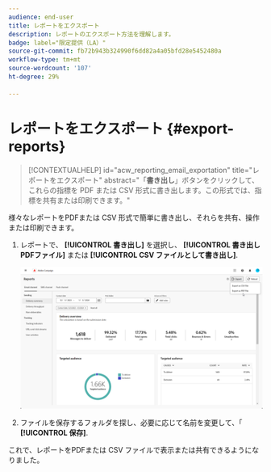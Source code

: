 ```yaml
---
audience: end-user
title: レポートをエクスポート
description: レポートのエクスポート方法を理解します。
badge: label="限定提供（LA）"
source-git-commit: fb72b943b324990f6dd82a4a05bfd28e5452480a
workflow-type: tm+mt
source-wordcount: '107'
ht-degree: 29%

---
```



# レポートをエクスポート {#export-reports}

>[!CONTEXTUALHELP]
>id="acw_reporting_email_exportation"
>title="レポートをエクスポート"
>abstract="「**書き出し**」ボタンをクリックして、これらの指標を PDF または CSV 形式に書き出します。この形式では、指標を共有または印刷できます。"

様々なレポートをPDFまたは CSV 形式で簡単に書き出し、それらを共有、操作または印刷できます。

1. レポートで、 **[!UICONTROL 書き出し]** を選択し、 **[!UICONTROL 書き出しPDFファイル]** または **[!UICONTROL CSV ファイルとして書き出し]**.

   ![](assets/global_report_export.png)

1. ファイルを保存するフォルダを探し、必要に応じて名前を変更して、「 **[!UICONTROL 保存]**.

これで、レポートをPDFまたは CSV ファイルで表示または共有できるようになりました。

